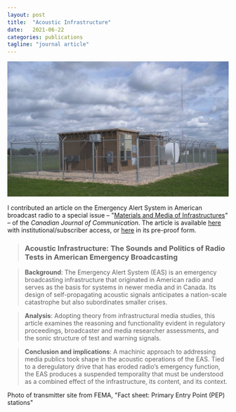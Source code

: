 ```yaml
---
layout: post
title:  "Acoustic Infrastructure"
date:   2021-06-22
categories: publications
tagline: "journal article"
---
```


![](/assets/EAS-img.jpg)

I contributed an article on the Emergency Alert System in American broadcast radio to a special issue – "[Materials and Media of Infrastructures](https://cjc-online.ca/index.php/journal/issue/view/193)" – of the _Canadian Journal of Communication_. The article is available [here](https://cjc-online.ca/index.php/journal/article/view/3783) with institutional/subscriber access, or [here](/assets/Stuhl-EAS.pdf) in its pre-proof form.

> ### Acoustic Infrastructure: The Sounds and Politics of Radio Tests in American Emergency Broadcasting

> **Background**: The Emergency Alert System (EAS) is an emergency broadcasting infrastructure that originated in American radio and serves as the basis for systems in newer media and in Canada. Its design of self-propagating acoustic signals anticipates a nation-scale catastrophe but also subordinates smaller crises.

> **Analysis**: Adopting theory from infrastructural media studies, this article examines the reasoning and functionality evident in regulatory proceedings, broadcaster and media researcher assessments, and the sonic structure of test and warning signals.

> **Conclusion and implications**: A machinic approach to addressing media publics took shape in the acoustic operations of the EAS. Tied to a deregulatory drive that has eroded radio’s emergency function, the EAS produces a suspended temporality that must be understood as a combined effect of the infrastructure, its content, and its context.

Photo of transmitter site from FEMA, "Fact sheet: Primary Entry Point (PEP) stations"
